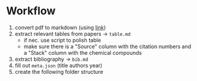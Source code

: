 # Workflow
1. convert pdf to markdown (using [link](https://github.com/VikParuchuri/marker))
1. extract relevant tables from papers -> `table.md`
    - if nec. use script to polish table
    - make sure there is a "Source" column with the citation numbers and a "Stack" column with the chemical compounds
1. extract bibliography -> `bib.md`
1. fill out `meta.json` (title authors year)
1. create the following folder structure
````

````